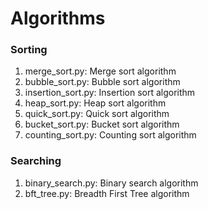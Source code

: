 # Algorithms
### Sorting
1. merge_sort.py: Merge sort algorithm
2. bubble_sort.py: Bubble sort algorithm
3. insertion_sort.py: Insertion sort algorithm
4. heap_sort.py: Heap sort algorithm
5. quick_sort.py: Quick sort algorithm
6. bucket_sort.py: Bucket sort algorithm
7. counting_sort.py: Counting sort algorithm

### Searching
1. binary_search.py: Binary search algorithm
2. bft_tree.py: Breadth First Tree algorithm

